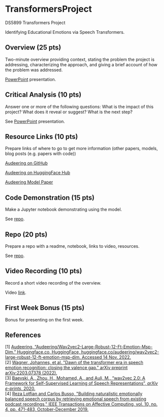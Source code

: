 # TransformersProject
DS5899 Transformers Project

Identifying Educational Emotions via Speech Transformers.

## Overview (25 pts)
Two-minute overview providing context, stating the problem the project is addressing, characterizing the approach, and giving a brief account of how the problem was addressed.

[PowerPoint](https://github.com/claytoncohn/TransformersProject/blob/main/Overview.pptx) presentation.

## Critical Analysis (10 pts)
Answer one or more of the following questions: What is the impact of this project? What does it reveal or suggest? What is the next step?

See [PowerPoint](https://github.com/claytoncohn/TransformersProject/blob/main/Overview.pptx) presentation.

## Resource Links (10 pts)
Prepare links of where to go to get more information (other papers, models, blog posts (e.g. papers with code))

[Audeering on GitHub](https://github.com/audeering)

[Audeering on HuggingFace Hub](https://huggingface.co/audeering/wav2vec2-large-robust-12-ft-emotion-msp-dim)

[Audeering Model Paper](https://arxiv.org/pdf/2203.07378.pdf)



## Code Demonstration (15 pts)
Make a Jupyter notebook demonstrating using the model.

See [repo](https://github.com/claytoncohn/TransformersProject).

## Repo (20 pts)
Prepare a repo with a readme, notebook, links to video, resources.

See [repo](https://github.com/claytoncohn/TransformersProject).

## Video Recording (10 pts)
Record a short video recording of the overview.

Video [link](https://youtu.be/ctVuRSNPwQk).

## First Week Bonus (15 pts)
Bonus for presenting on the first week. 

## References
<a id="1">[1]</a>
[Audeering. “Audeering/Wav2vec2-Large-Robust-12-Ft-Emotion-Msp-Dim.” Huggingface.co, HuggingFace, huggingface.co/audeering/wav2vec2-large-robust-12-ft-emotion-msp-dim. Accessed 14 Nov. 2022.](https://huggingface.co/audeering/wav2vec2-large-robust-12-ft-emotion-msp-dim)
<br>
<a id="2">[2]</a>
[Wagner, Johannes, et al. "Dawn of the transformer era in speech emotion recognition: closing the valence gap." arXiv preprint arXiv:2203.07378 (2022).](https://arxiv.org/pdf/2203.07378.pdf)
<br>
<a id="3">[3]</a>
[Baevski, A., Zhou, H., Mohamed, A., and Auli, M., “wav2vec 2.0: A Framework for Self-Supervised Learning of Speech Representations”, <i>arXiv e-prints</i>, 2020.](https://ai.facebook.com/blog/wav2vec-20-learning-the-structure-of-speech-from-raw-audio/)
<br>
<a id="4">[4]</a>
[Reza Lotfian and Carlos Busso, "Building naturalistic emotionally balanced speech corpus by retrieving emotional speech from existing podcast recordings," IEEE Transactions on Affective Computing, vol. 10, no. 4, pp. 471-483, October-December 2019.](https://ecs.utdallas.edu/research/researchlabs/msp-lab/MSP-Podcast.html)
